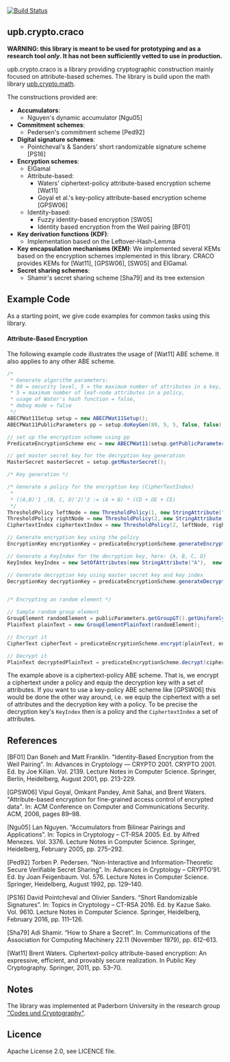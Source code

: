 [![Build Status](https://travis-ci.com/upbcuk/upb.crypto.craco.svg?branch=master)](https://travis-ci.com/upbcuk/upb.crypto.craco)
## upb.crypto.craco
**WARNING: this library is meant to be used for prototyping and as a research tool *only*. It has not been sufficiently vetted to use in production.**

upb.crypto.craco is a library providing cryptographic construction mainly focused on attribute-based schemes.
The library is build upon the math library [upb.crypto.math](https://github.com/upbcuk/upb.crypto.math).

The constructions provided are:

* **Accumulators**:
    * Nguyen's dynamic accumulator [Ngu05]
* **Commitment schemes**:
    * Pedersen's commitment scheme [Ped92]
* **Digital signature schemes**:
    * Pointcheval's & Sanders' short randomizable signature scheme [PS16]
* **Encryption schemes**:
    * ElGamal
    * Attribute-based:
        * Waters' ciphertext-policy attribute-based encryption scheme [Wat11]
        * Goyal et al.'s key-policy attribute-based encryption scheme [GPSW06]
    * Identity-based:
        * Fuzzy identity-based encryption [SW05]
        * Identity based encryption from the Weil pairing [BF01]
* **Key derivation functions (KDF)**:
    * Implementation based on the Leftover-Hash-Lemma
* **Key encapsulation mechanisms (KEM)**: We implemented several KEMs based on the encryption schemes implemented in this library. CRACO provides KEMs for [Wat11], [GPSW06], [SW05] and ElGamal. 
* **Secret sharing schemes**:
    * Shamir's secret sharing scheme [Sha79] and its tree extension

## Example Code

As a starting point, we give code examples for common tasks using this library.

#### Attribute-Based Encryption

The following example code illustrates the usage of [Wat11] ABE scheme. 
It also applies to any other ABE scheme.

```java
/*
 * Generate algorithm parameters:
 * 80 = security level, 5 = the maximum number of attributes in a key, 
 * 5 = maximum number of leaf-node attributes in a policy,
 * usage of Water's hash function = false,
 * debug mode = false
 */
ABECPWat11Setup setup = new ABECPWat11Setup();
ABECPWat11PublicParameters pp = setup.doKeyGen(80, 5, 5, false, false);

// set up the encryption scheme using pp
PredicateEncryptionScheme enc = new ABECPWat11(setup.getPublicParameters());

// get master secret key for the decryption key generation
MasterSecret masterSecret = setup.getMasterSecret();

/* Key generation */

/* Generate a policy for the encryption key (CipherTextIndex)
 * 
 * ((A,B)'1 ,(B, C, D)'2)'2 := (A + B) * (CD + DE + CE)
 */
ThresholdPolicy leftNode = new ThresholdPolicy(1, new StringAttribute("A"), new StringAttribute("B"));
ThresholdPolicy rightNode = new ThresholdPolicy(2, new StringAttribute("C"), new StringAttribute("D"), new StringAttribute("E"));
CiphertextIndex ciphertextIndex = new ThresholdPolicy(2, leftNode, rightNode);

// Generate encryption key using the policy
EncryptionKey encryptionKey = predicateEncryptionScheme.generateEncryptionKey(ciphertextIndex);

// Generate a KeyIndex for the decryption key, here: {A, B, C, D}
KeyIndex keyIndex = new SetOfAttributes(new StringAttribute("A"),  new StringAttribute("C"), new StringAttribute("D"));

// Generate decryption key using master secret key and key index
DecryptionKey decryptionKey = predicateEncryptionScheme.generateDecryptionKey(masterSecret, keyIndex);


/* Encrypting an random element */

// Sample random group element
GroupElement randomElement = publicParameters.getGroupGT().getUniformlyRandomElement();
PlainText plainText = new GroupElementPlainText(randomElement);

// Encrypt it
CipherText cipherText = predicateEncryptionScheme.encrypt(plainText, encryptionKey);

// Decrypt it
PlainText decryptedPlainText = predicateEncryptionScheme.decrypt(cipherText, decryptionKey);

```

The example above is a ciphertext-policy ABE scheme. That is, we encrypt a ciphertext under a policy and equip the decryption key with a set of attributes.
If you want to use a key-policy ABE scheme like [GPSW06] this would be done the other way around, i.e. we equip the ciphertext with a set of attributes and the decryption key with a policy.
To be precise the decryption key's `KeyIndex` then is a policy and the `CiphertextIndex` a set of attributes.

## References

[BF01] Dan Boneh and Matt Franklin. "Identity-Based Encryption from the Weil Pairing". In: Advances in Cryptology — CRYPTO 2001. CRYPTO 2001. Ed. by Joe Kilian. Vol. 2139. Lecture Notes in Computer Science.  Springer, Berlin, Heidelberg, August 2001, pp. 213-229.

[GPSW06] Vipul Goyal, Omkant Pandey, Amit Sahai, and Brent Waters. "Attribute-based encryption for fine-grained access control of encrypted data". In: ACM Conference on Computer and Communications Security. ACM, 2006, pages 89–98.

[Ngu05] Lan Nguyen. “Accumulators from Bilinear Pairings and Applications”. In: Topics
in Cryptology – CT-RSA 2005. Ed. by Alfred Menezes. Vol. 3376. Lecture Notes in
Computer Science. Springer, Heidelberg, February 2005, pp. 275–292.

[Ped92] Torben P. Pedersen. “Non-Interactive and Information-Theoretic Secure Verifiable
        Secret Sharing”. In: Advances in Cryptology – CRYPTO’91. Ed. by Joan Feigenbaum.
        Vol. 576. Lecture Notes in Computer Science. Springer, Heidelberg, August
        1992, pp. 129–140.

[PS16] David Pointcheval and Olivier Sanders. “Short Randomizable Signatures”. In: Topics
in Cryptology – CT-RSA 2016. Ed. by Kazue Sako. Vol. 9610. Lecture Notes in
Computer Science. Springer, Heidelberg, February 2016, pp. 111–126.

[Sha79] Adi Shamir. “How to Share a Secret”. In: Communications of the Association for
Computing Machinery 22.11 (November 1979), pp. 612–613.

[Wat11] Brent Waters. Ciphertext-policy attribute-based encryption: An
expressive, efficient, and provably secure realization. In Public Key
Cryptography. Springer, 2011, pp. 53–70.

## Notes

The library was implemented at Paderborn University in the research group ["Codes und Cryptography"](https://cs.uni-paderborn.de/en/cuk/).

## Licence
Apache License 2.0, see LICENCE file.
